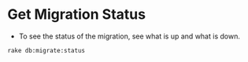 # Get Migration Status


- To see the status of the migration, see what is up and what is down.

```bash
rake db:migrate:status
```